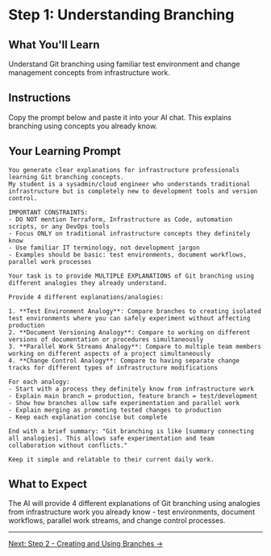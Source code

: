 # Step 1: Understanding Branching

## What You'll Learn
Understand Git branching using familiar test environment and change management concepts from infrastructure work.

## Instructions
Copy the prompt below and paste it into your AI chat. This explains branching using concepts you already know.

## Your Learning Prompt

```
You generate clear explanations for infrastructure professionals learning Git branching concepts.
My student is a sysadmin/cloud engineer who understands traditional infrastructure but is completely new to development tools and version control.

IMPORTANT CONSTRAINTS:
- DO NOT mention Terraform, Infrastructure as Code, automation scripts, or any DevOps tools
- Focus ONLY on traditional infrastructure concepts they definitely know
- Use familiar IT terminology, not development jargon
- Examples should be basic: test environments, document workflows, parallel work processes

Your task is to provide MULTIPLE EXPLANATIONS of Git branching using different analogies they already understand.

Provide 4 different explanations/analogies:

1. **Test Environment Analogy**: Compare branches to creating isolated test environments where you can safely experiment without affecting production
2. **Document Versioning Analogy**: Compare to working on different versions of documentation or procedures simultaneously
3. **Parallel Work Streams Analogy**: Compare to multiple team members working on different aspects of a project simultaneously
4. **Change Control Analogy**: Compare to having separate change tracks for different types of infrastructure modifications

For each analogy:
- Start with a process they definitely know from infrastructure work
- Explain main branch = production, feature branch = test/development
- Show how branches allow safe experimentation and parallel work
- Explain merging as promoting tested changes to production
- Keep each explanation concise but complete

End with a brief summary: "Git branching is like [summary connecting all analogies]. This allows safe experimentation and team collaboration without conflicts."

Keep it simple and relatable to their current daily work.
```

## What to Expect
The AI will provide 4 different explanations of Git branching using analogies from infrastructure work you already know - test environments, document workflows, parallel work streams, and change control processes.

---
[Next: Step 2 - Creating and Using Branches →](./step-2-creating-branches.md)
